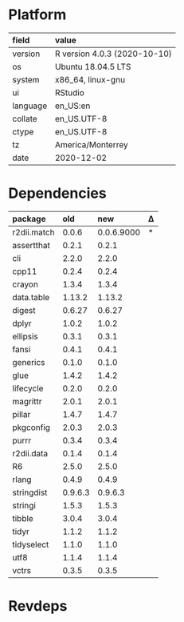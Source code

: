 # Platform

|field    |value                        |
|:--------|:----------------------------|
|version  |R version 4.0.3 (2020-10-10) |
|os       |Ubuntu 18.04.5 LTS           |
|system   |x86_64, linux-gnu            |
|ui       |RStudio                      |
|language |en_US:en                     |
|collate  |en_US.UTF-8                  |
|ctype    |en_US.UTF-8                  |
|tz       |America/Monterrey            |
|date     |2020-12-02                   |

# Dependencies

|package     |old     |new        |Δ  |
|:-----------|:-------|:----------|:--|
|r2dii.match |0.0.6   |0.0.6.9000 |*  |
|assertthat  |0.2.1   |0.2.1      |   |
|cli         |2.2.0   |2.2.0      |   |
|cpp11       |0.2.4   |0.2.4      |   |
|crayon      |1.3.4   |1.3.4      |   |
|data.table  |1.13.2  |1.13.2     |   |
|digest      |0.6.27  |0.6.27     |   |
|dplyr       |1.0.2   |1.0.2      |   |
|ellipsis    |0.3.1   |0.3.1      |   |
|fansi       |0.4.1   |0.4.1      |   |
|generics    |0.1.0   |0.1.0      |   |
|glue        |1.4.2   |1.4.2      |   |
|lifecycle   |0.2.0   |0.2.0      |   |
|magrittr    |2.0.1   |2.0.1      |   |
|pillar      |1.4.7   |1.4.7      |   |
|pkgconfig   |2.0.3   |2.0.3      |   |
|purrr       |0.3.4   |0.3.4      |   |
|r2dii.data  |0.1.4   |0.1.4      |   |
|R6          |2.5.0   |2.5.0      |   |
|rlang       |0.4.9   |0.4.9      |   |
|stringdist  |0.9.6.3 |0.9.6.3    |   |
|stringi     |1.5.3   |1.5.3      |   |
|tibble      |3.0.4   |3.0.4      |   |
|tidyr       |1.1.2   |1.1.2      |   |
|tidyselect  |1.1.0   |1.1.0      |   |
|utf8        |1.1.4   |1.1.4      |   |
|vctrs       |0.3.5   |0.3.5      |   |

# Revdeps

